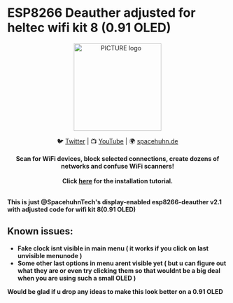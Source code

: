 # ESP8266 Deauther adjusted for heltec wifi kit 8 (0.91 OLED)

<p align="center"><img alt="PICTURE logo" src="https://raw.githubusercontent.com/wiki/spacehuhn/esp8266_deauther/img/deauther_logo.png" width="200"></p>

<p align="center">
🐦 <a href="https://twitter.com/spacehuhn">Twitter</a>
| 📺 <a href="https://www.youtube.com/channel/UCFmjA6dnjv-phqrFACyI8tw">YouTube</a>
| 🌍 <a href="https://spacehuhn.de">spacehuhn.de</a><br>
<br>
<b>Scan for WiFi devices, block selected connections, create dozens of networks and confuse WiFi scanners!<br><br>
Click <a href="https://github.com/spacehuhn/esp8266_deauther/wiki/Installation">here</a> for the installation tutorial.<br><br>
</p>

**This is just @SpacehuhnTech's display-enabled esp8266-deauther v2.1 with adjusted code for wifi kit 8(0.91 OLED)**

## Known issues:
- Fake clock isnt visible in main menu ( it works if you click on last unvisible menunode )
- Some other last options in menu arent visible yet ( but u can figure out what they are or even try clicking them so that wouldnt be a big deal when you are using such a small OLED )

<b>Would be glad if u drop any ideas to make this look better on a 0.91 OLED</b>
